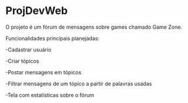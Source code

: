 # ProjDevWeb
O projeto é um fórum de mensagens sobre games chamado Game Zone. 

Funcionalidades principais planejadas:

-Cadastrar usuário

-Criar tópicos

-Postar mensagens em tópicos

-Filtrar mensagens de um tópico a partir de palavras usadas

-Tela com estatísticas sobre o fórum
